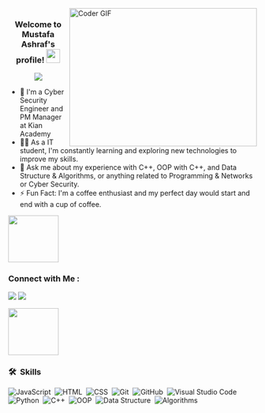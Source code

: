
<img align="right" src="https://media.giphy.com/media/SWoSkN6DxTszqIKEqv/giphy.gif" alt="Coder GIF" width="380" height="280">

<h3 align="center">
  Welcome to Mustafa Ashraf's profile!
  <img src="https://media.giphy.com/media/hvRJCLFzcasrR4ia7z/giphy.gif" width="28">
</h3>

<!-- Typing SVG by DenverCoder1 - https://github.com/DenverCoder1/readme-typing-svg -->
<p align="center">
  <a href="https://github.com/DenverCoder1/readme-typing-svg"><img src="https://readme-typing-svg.herokuapp.com/?lines=Cyber%20Security%20Engineer;Always%20learning%20new%20things&font=Fira%20Code&center=true&width=440&height=45&color=f75c7e&vCenter=true&size=22"></a>
</p> 

- 🏢 I'm a Cyber Security Engineer and PM Manager at Kian Academy
- 👨‍💻 As a IT student, I'm constantly learning and exploring new technologies to improve my skills.
- 💬 Ask me about my experience with C++, OOP with C++, and Data Structure & Algorithms, or anything related to Programming & Networks or Cyber Security.
- ⚡ Fun Fact: I'm a coffee enthusiast and my perfect day would start and end with a cup of coffee.

<img align="center" src="https://github.com/Govindv7555/Govindv7555/blob/main/49e76e0596857673c5c80c85b84394c1.gif" width= 45% height=95px>

### Connect with Me :

<a href="https://linkedin.com/in/Eng-MustafaAshraf" target="_blank"><img src="https://img.shields.io/badge/-Mustafa%20Ashraf-0077B5?style=for-the-badge&logo=Linkedin&logoColor=white"/></a>
<a href="https://t.me/MustafaAshrafAbdElsamei" target="_blank"><img src="https://img.shields.io/badge/-Mustafa%20Ashraf-0077B5?style=for-the-badge&logo=Telegram&logoColor=white"/></a>

<img align="center" src="https://github.com/Govindv7555/Govindv7555/blob/main/49e76e0596857673c5c80c85b84394c1.gif" width= 45% height=95px>

### 🛠 &nbsp;Skills
![JavaScript](https://img.shields.io/badge/-JavaScript-05122A?style=flat)&nbsp;
![HTML](https://img.shields.io/badge/-HTML-05122A?style=flat)&nbsp;
![CSS](https://img.shields.io/badge/-CSS-05122A?style=flat)&nbsp;
![Git](https://img.shields.io/badge/-Git-05122A?style=flat)&nbsp;
![GitHub](https://img.shields.io/badge/-GitHub-05122A?style=flat)&nbsp;
![Visual Studio Code](https://img.shields.io/badge/-Visual%20Studio%20Code-05122A?style=flat)&nbsp;
![Python](https://img.shields.io/badge/-Python%20-05122A?style=flat)&nbsp;
![C++](https://img.shields.io/badge/-C++%20-05122A?style=flat&logo=C++)&nbsp;
![OOP](https://img.shields.io/badge/-OOP%20-05122A?style=flat&logo=OOP)&nbsp;
![Data Structure](https://img.shields.io/badge/-Data_Structure%20-05122A?style=flat&logo=Data_Structure)&nbsp;
![Algorithms](https://img.shields.io/badge/-Algorithms%20-05122A?style=flat&logo=Algorithms)&nbsp;





